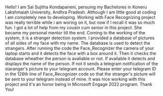 Hello! I am Sai Sujitha Kondapaneni, persuing my Bachelores in Koneru Lakshmaiah University, Andhra Pradesh. Although I am little good at coding I am completely new to developing. Working with Face Recognizing project was really terrible while i am woring on it, but now if I recall it was so much fun. I got a lot of help from my cousin cum senior in this project. She became my personal mentor till the end.
Coming to the working of the system, it is a stranger detection system. I provided a database of pictures of all sides of my face with my name. The database is used to detect the strangers. After running the code the Face_Recognizer the camera of your laptop starts and it detects the face with a box around it. Then it checks the database wheather the person is avaliable or not. If available it detects and displays the name of the person. If not it sends a telegram notification of the staranger's picture to your telegram account.
Please enter your telegram ID in the 126th line of Face_Recognizer code so that the stranger's picture will be sent to your telegram instead of mine.
It was nice working with this project and it's an honor being in Microsoft Engage 2022 program.
Thank You!
